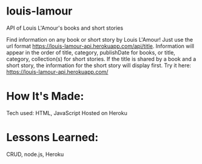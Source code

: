 # louis-lamour
API of Louis L'Amour's books and short stories

Find information on any book or short story by Louis L'Amour!
Just use the url format https://louis-lamour-api.herokuapp.com/api/title.  Information will appear in the order of title, category, publishDate for books, or title, 
category, collection(s) for short stories.  If the title is shared by a book and a short story, the information for the short story will display first.
Try it here: https://louis-lamour-api.herokuapp.com/

# How It's Made:
Tech used:
HTML, JavaScript
Hosted on Heroku

# Lessons Learned:
CRUD, node.js, Heroku
